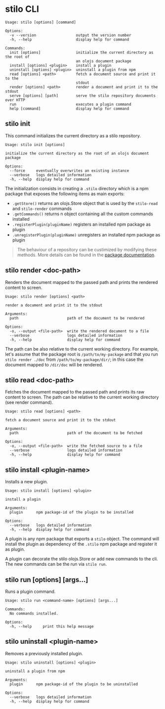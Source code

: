 # stilo CLI

```
Usage: stilo [options] [command]

Options:
  -v --version                  output the version number
  -h, --help                    display help for command

Commands:
  init [options]                initialize the current directory as the root of
                                an olojs document package
  install [options] <plugin>    install a plugin
  uninstall [options] <plugin>  uninstall a plugin from npm
  read [options] <path>         fetch a document source and print it to the
                                stdout
  render [options] <path>       render a document and print it to the stdout
  serve [options] [path]        serve the stilo repository documents over HTTP
  run                           executes a plugin command
  help [command]                display help for command
```

## stilo init
This command initializes the current directory as a stilo repository.

```
Usage: stilo init [options]

initialize the current directory as the root of an olojs document package

Options:
  --force     eventually overwrites an existing instance
  --verbose   logs detailed information
  -h, --help  display help for command
```

The initialization consists in creating a `.stilo` directory which is a npm 
package that exposes the following items as main exports:

* `.getStore()` returns an olojs.Store object that is used by the `stilo-read` 
  and `stilo-render` commands
* `.getCommands()` returns n object containing all the custom commands installed
* `.registerPlugin(pluginName)` registers an installed npm package as plugin
* `.unregisterPlugin(pluginName)` unregisters an installed npm package as plugin
  
> The behaviour of a repository can be custimized by modifying these methods. More 
> details can be found in the [package documentation](../package-template/README.md).


## stilo render &lt;doc-path&gt;
Renders the document mapped to the passed path and prints the rendered content
to screen.

```
Usage: stilo render [options] <path>

render a document and print it to the stdout

Arguments:
  path                      path of the document to be rendered

Options:
  -o, --output <file-path>  write the rendered document to a file
  --verbose                 logs detailed information
  -h, --help                display help for command
```

The path can be also relative to the current working directory. For example,
let's assume that the package root is `/path/to/my-package` and that you
run `stilo render ./doc` from `/path/to/my-package/dir/`; in this case the
document mapped to `/dir/doc` will be rendered.


## stilo read &lt;doc-path&gt;
Fetches the document mapped to the passed path and prints its raw content
to screen. The path can be relative to the current working directory (see render 
command).

```
Usage: stilo read [options] <path>

fetch a document source and print it to the stdout

Arguments:
  path                      path of the document to be fetched

Options:
  -o, --output <file-path>  write the fetched source to a file
  --verbose                 logs detailed information
  -h, --help                display help for command
```


## stilo install &lt;plugin-name&gt;
Installs a new plugin.

```
Usage: stilo install [options] <plugin>

install a plugin

Arguments:
  plugin      npm package-id of the plugin to be installed

Options:
  --verbose   logs detailed information
  -h, --help  display help for command
```

A plugin is any npm package that exports a `stilo` object. The command will 
install the plugin as dependency of the `.stilo` npm package and register it 
as plugin.

A plugin can decorate the stilo olojs.Store or add new commands to the cli. The 
new commands can be the run via `stilo run`.


## stilo run <command-name> [options] [args...]
Runs a plugin command.

```
Usage: stilo run <command-name> [options] [args...]

Commands:
  No commands installed.

Options:
  -h, --help     print this help message
```


## stilo uninstall &lt;plugin-name&gt;
Removes a previously installed plugin.

```
Usage: stilo uninstall [options] <plugin>

uninstall a plugin from npm

Arguments:
  plugin      npm package-id of the plugin to be uninstalled

Options:
  --verbose   logs detailed information
  -h, --help  display help for command
```
